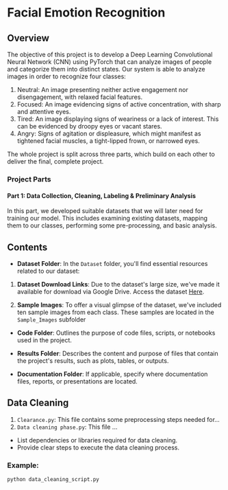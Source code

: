 # Facial Emotion Recognition

## Overview

The objective of this project is to develop a Deep Learning Convolutional Neural Network (CNN) using PyTorch that can analyze images of people and categorize them into distinct states. Our system is able to analyze images in order to recognize four classes:

1. Neutral: An image presenting neither active engagement nor disengagement, with relaxed facial features.
2. Focused: An image evidencing signs of active concentration, with sharp and attentive eyes.
3. Tired: An image displaying signs of weariness or a lack of interest. This can be evidenced by droopy eyes or vacant stares.
4. Angry: Signs of agitation or displeasure, which might manifest as tightened facial muscles, a tight-lipped frown, or narrowed eyes.

The whole project is split across three parts, which build on each other to deliver the final, complete project.


### Project Parts

#### Part 1: Data Collection, Cleaning, Labeling & Preliminary Analysis 

In this part, we developed suitable datasets that we will later need for training our model. This includes examining existing datasets, mapping them to our classes, performing some pre-processing, and basic analysis.

## Contents

- **Dataset Folder**: In the `Dataset` folder, you'll find essential resources related to our dataset:

1. **Dataset Download Links**: Due to the dataset's large size, we've made it available for download via Google Drive. Access the dataset [Here](https://drive.google.com/drive/folders/1-O9mxlY-pK7YS0uhr4juOBKvFHw5oN1C?usp=drive_link).

2. **Sample Images**: To offer a visual glimpse of the dataset, we've included ten sample images from each class. These samples are located in the `Sample_Images` subfolder

- **Code Folder**: Outlines the purpose of code files, scripts, or notebooks used in the project.

- **Results Folder**: Describes the content and purpose of files that contain the project's results, such as plots, tables, or outputs.

- **Documentation Folder**: If applicable, specify where documentation files, reports, or presentations are located.

## Data Cleaning

1. `Clearance.py`: This file contains some preprocessing steps needed for...
2. `Data cleaning phase.py`: This file ...
- List dependencies or libraries required for data cleaning.
- Provide clear steps to execute the data cleaning process.

### Example:

```bash
python data_cleaning_script.py


